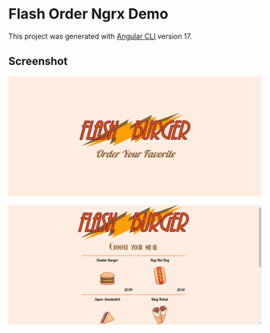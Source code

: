 # Flash Order Ngrx Demo

This project was generated with [Angular CLI](https://github.com/angular/angular-cli) version 17.

## Screenshot

![Screenshot](/src/assets/screenshot_1.png)

![Screenshot](/src/assets/screenshot_2.png)